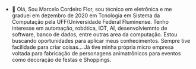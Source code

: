 - 👋 Olá, Sou Marcelo Cordeiro Flor, sou técnico em eletrônica e me graduei em dezembro de 2020 em Tcnologia em Sistema da Computação pela UFF(Universidade Federal Fluminense.
Tenho interesse em automação, robótica, IOT, AI, desenvolviemnto de software, banco de dados, entre outras area da computação.
Estou buscando oportunidades para aplicar meus conhecimentos.
Sempre tive facilidade para criar coisas...
Já tive minha própria micro empresa voltada para fabricação de personagens animatrônicos para eventos como decoração de festas e Shoppings.
